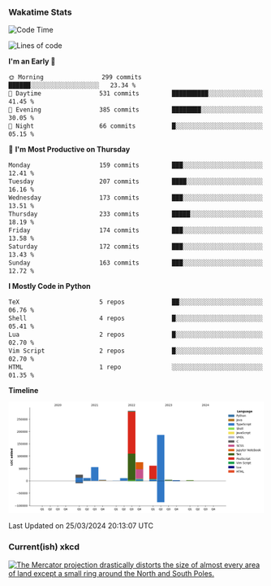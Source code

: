 ### Wakatime Stats
<!--START_SECTION:waka-->
![Code Time](http://img.shields.io/badge/Code%20Time-2%2C415%20hrs%2036%20mins-blue)

![Lines of code](https://img.shields.io/badge/From%20Hello%20World%20I%27ve%20Written-721.9%20thousand%20lines%20of%20code-blue)

**I'm an Early 🐤** 

```text
🌞 Morning                299 commits         ██████░░░░░░░░░░░░░░░░░░░   23.34 % 
🌆 Daytime                531 commits         ██████████░░░░░░░░░░░░░░░   41.45 % 
🌃 Evening                385 commits         ████████░░░░░░░░░░░░░░░░░   30.05 % 
🌙 Night                  66 commits          █░░░░░░░░░░░░░░░░░░░░░░░░   05.15 % 
```
📅 **I'm Most Productive on Thursday** 

```text
Monday                   159 commits         ███░░░░░░░░░░░░░░░░░░░░░░   12.41 % 
Tuesday                  207 commits         ████░░░░░░░░░░░░░░░░░░░░░   16.16 % 
Wednesday                173 commits         ███░░░░░░░░░░░░░░░░░░░░░░   13.51 % 
Thursday                 233 commits         █████░░░░░░░░░░░░░░░░░░░░   18.19 % 
Friday                   174 commits         ███░░░░░░░░░░░░░░░░░░░░░░   13.58 % 
Saturday                 172 commits         ███░░░░░░░░░░░░░░░░░░░░░░   13.43 % 
Sunday                   163 commits         ███░░░░░░░░░░░░░░░░░░░░░░   12.72 % 
```


**I Mostly Code in Python** 

```text
TeX                      5 repos             ██░░░░░░░░░░░░░░░░░░░░░░░   06.76 % 
Shell                    4 repos             █░░░░░░░░░░░░░░░░░░░░░░░░   05.41 % 
Lua                      2 repos             █░░░░░░░░░░░░░░░░░░░░░░░░   02.70 % 
Vim Script               2 repos             █░░░░░░░░░░░░░░░░░░░░░░░░   02.70 % 
HTML                     1 repo              ░░░░░░░░░░░░░░░░░░░░░░░░░   01.35 % 
```



**Timeline**

![Lines of Code chart](https://raw.githubusercontent.com/joshuajeschek/joshuajeschek/main/assets/bar_graph.png)


 Last Updated on 25/03/2024 20:13:07 UTC
<!--END_SECTION:waka-->

### Current(ish) xkcd
<a id="xkcd-a" title="The Mercator projection drastically distorts the size of almost every area of land except a small ring around the North and South Poles." href="https://www.xkcd.com" target="_blank">
        <img align="center" id="xkcd-img" src="https://imgs.xkcd.com/comics/greenland_size.png" alt="The Mercator projection drastically distorts the size of almost every area of land except a small ring around the North and South Poles." height=300 />
</a>
